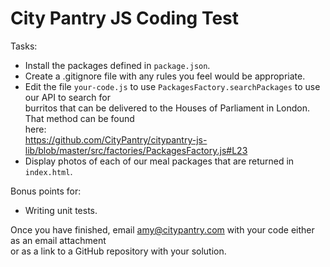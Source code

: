 City Pantry JS Coding Test
==========================

Tasks:

* Install the packages defined in `package.json`.
* Create a .gitignore file with any rules you feel would be appropriate.
* Edit the file `your-code.js` to use `PackagesFactory.searchPackages` to use our API to search for  
  burritos that can be delivered to the Houses of Parliament in London. That method can be found  
  here:  
  https://github.com/CityPantry/citypantry-js-lib/blob/master/src/factories/PackagesFactory.js#L23
* Display photos of each of our meal packages that are returned in `index.html`.

Bonus points for:

* Writing unit tests.

Once you have finished, email amy@citypantry.com with your code either as an email attachment  
or as a link to a GitHub repository with your solution.
